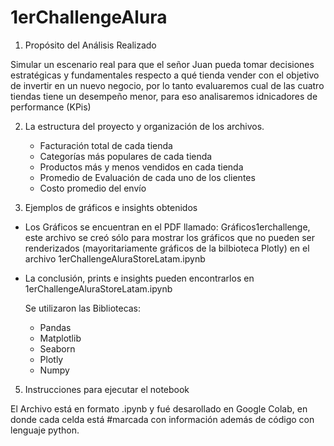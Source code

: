 # 1erChallengeAlura

1. Propósito del Análisis Realizado

Simular un escenario real para que el señor Juan pueda tomar decisiones estratégicas y fundamentales respecto a qué tienda vender con el objetivo de invertir en un nuevo negocio, por lo tanto evaluaremos cual de las cuatro tiendas tiene un desempeño menor, para eso analisaremos idnicadores de performance (KPis)

2. La estructura del proyecto y organización de los archivos.
   - Facturación total de cada tienda
   - Categorías más populares de cada tienda
   - Productos más y menos vendidos en cada tienda
   - Promedio de Evaluación de cada uno de los clientes
   - Costo promedio del envío 

3. Ejemplos de gráficos e insights obtenidos

- Los Gráficos se encuentran en el PDF llamado: Gráficos1erchallenge, este archivo se creó sólo para mostrar los gráficos que no pueden ser renderizados (mayoritariamente gráficos de la bilbioteca Plotly) en el archivo 1erChallengeAluraStoreLatam.ipynb 
- La conclusión, prints e insights pueden encontrarlos en 1erChallengeAluraStoreLatam.ipynb
   
   Se utilizaron las Bibliotecas:
   - Pandas
   - Matplotlib
   - Seaborn
   - Plotly
   - Numpy

5. Instrucciones para ejecutar el notebook

El Archivo está en formato .ipynb y fué desarollado en Google Colab, en donde cada celda está #marcada con información además de código con lenguaje python. 

   











